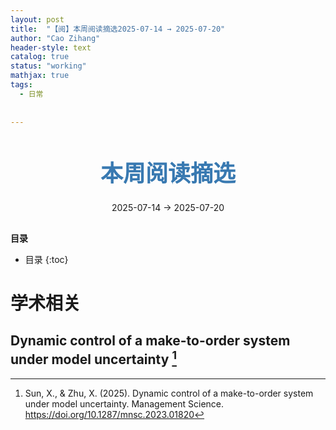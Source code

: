 ```yaml
---
layout: post
title:  "【阅】本周阅读摘选2025-07-14 → 2025-07-20"
author: "Cao Zihang"
header-style: text
catalog: true
status: "working"
mathjax: true
tags:
  - 日常
  
  
---
```

<center style="margin-bottom: 20px; margin-top: 50px"><font color="#3879B1" style="line-height: 1.4;font-weight: 700;font-size: 36px;box-sizing: border-box; ">本周阅读摘选</font></center>


<center style=" margin-bottom: 30px;">2025-07-14 → 2025-07-20</center>

<font style="font-weight: bold;">目录</font>

* 目录
{:toc}


# 学术相关

## Dynamic control of a make-to-order system under model uncertainty [^1]

[^1]: Sun, X., & Zhu, X. (2025). Dynamic control of a make-to-order system under model uncertainty. Management Science. https://doi.org/10.1287/mnsc.2023.01820


